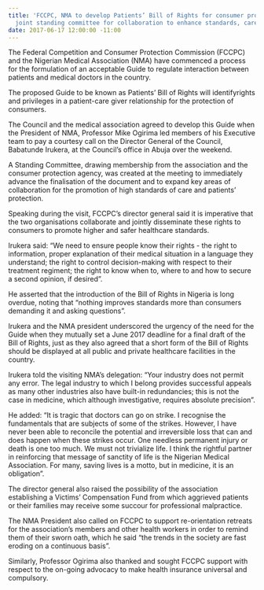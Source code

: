 ```yaml
---
title: 'FCCPC, NMA to develop Patients’ Bill of Rights for consumer protection - raise
  joint standing committee for collaboration to enhance standards, care of patients '
date: 2017-06-17 12:00:00 -11:00
---
```


The Federal Competition and Consumer Protection Commission (FCCPC) and the Nigerian Medical Association (NMA) have commenced a process for the formulation of an acceptable Guide to regulate interaction between patients and medical doctors in the country.

The proposed Guide to be known as Patients’ Bill of Rights will identifyrights and privileges in a patient-care giver relationship for the protection of consumers.

The Council and the medical association agreed to develop this Guide when the President of NMA, Professor Mike Ogirima led members of his Executive team to pay a courtesy call on the Director General of the Council, Babatunde Irukera, at the Council’s office in Abuja over the weekend.

A Standing Committee, drawing membership from the association and the consumer protection agency, was created at the meeting to immediately advance the finalisation of the document and to expand key areas of collaboration for the promotion of high standards of care and patients’ protection.

Speaking during the visit, FCCPC’s director general said it is imperative that the two organisations collaborate and jointly disseminate these rights to consumers to promote higher and safer healthcare standards.

Irukera said: “We need to ensure people know their rights - the right to information, proper explanation of their medical situation in a language they understand; the right to control decision-making with respect to their treatment regiment; the right to know when to, where to and how to secure a second opinion, if desired”.

He asserted that the introduction of the Bill of Rights in Nigeria is long overdue, noting that “nothing improves standards more than consumers demanding it and asking questions”.

Irukera and the NMA president underscored the urgency of the need for the Guide when they mutually set a June 2017 deadline for a final draft of the Bill of Rights, just as they also agreed that a short form of the Bill of Rights should be displayed at all public and private healthcare facilities in the country.

Irukera told the visiting NMA’s delegation: “Your industry does not permit any error. The legal industry to which I belong provides successful appeals as many other industries also have built-in redundancies; this is not the case in medicine, which although investigative, requires absolute precision”.

He added: “It is tragic that doctors can go on strike. I recognise the fundamentals that are subjects of some of the strikes. However, I have never been able to reconcile the potential and irreversible loss that can and does happen when these strikes occur. One needless permanent injury or death is one too much. We must not trivialize life. I think the rightful partner in reinforcing that message of sanctity of life is the Nigerian Medical Association. For many, saving lives is a motto, but in medicine, it is an obligation”.

The director general also raised the possibility of the association establishing a Victims’ Compensation Fund from which aggrieved patients or their families may receive some succour for professional malpractice.

The NMA President also called on FCCPC to support re-orientation retreats for the association’s members and other health workers in order to remind them of their sworn oath, which he said “the trends in the society are fast eroding on a continuous basis”.

Similarly, Professor Ogirima also thanked and sought FCCPC support with respect to the on-going advocacy to make health insurance universal and compulsory.